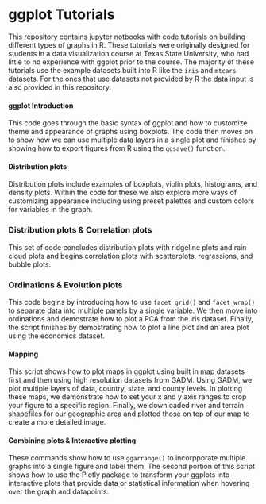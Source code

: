 # ggplot Tutorials
This repository contains jupyter notbooks with code tutorials on building different types of graphs in R. These tutorials were originally designed for students in a data visualization course at Texas State University, who had little to no experience with ggplot prior to the course. The majority of these tutorials use the example datasets built into R like the `iris` and `mtcars` datasets. For the ones that use datasets not provided by R the data input is also provided in this repository. 

#### ggplot Introduction
This code goes through the basic syntax of ggplot and how to customize theme and appearance of graphs using boxplots. The code then moves on to show how we can use multiple data layers in a single plot and finishes by showing how to export figures from R using the `ggsave()` function.

#### Distribution plots
Distribution plots include examples of boxplots, violin plots, histograms, and density plots. Within the code for these we also explore more ways of customizing appearance including using preset palettes and custom colors for variables in the graph. 

### Distribution plots & Correlation plots
This set of code concludes distribution plots with ridgeline plots and rain cloud plots and begins correlation plots with scatterplots, regressions, and bubble plots. 

### Ordinations & Evolution plots
This code begins by introducing how to use `facet_grid()` and `facet_wrap()` to separate data into multiple panels by a single variable. We then move into ordinations and demostrate how to plot a PCA from the iris dataset. Finally, the script finishes by demostrating how to plot a line plot and an area plot using the economics dataset.

#### Mapping
This script shows how to plot maps in ggplot using built in map datasets first and then using high resolution datasets from GADM. Using GADM, we plot multiple layers of data, country, state, and county levels. In plotting these maps, we demonstrate how to set your x and y axis ranges to crop your figure to a specific region. Finally, we downloaded river and terrain shapefiles for our geographic area and plotted those on top of our map to create a more detailed image.

#### Combining plots & Interactive plotting
These commands show how to use `ggarrange()` to incorpporate multiple graphs into a single figure and label them. The second portion of this script shows how to use the Plotly package to transform your ggplots into interactive plots that provide data or statistical information when hovering over the graph and datapoints. 

